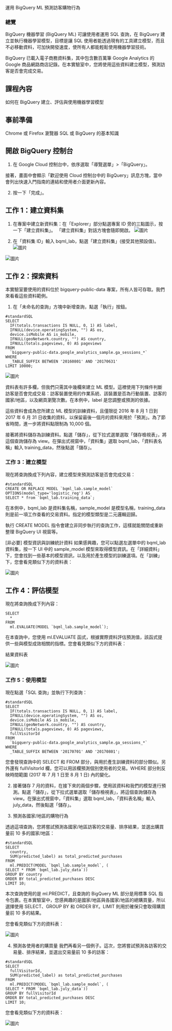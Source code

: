 運用 BigQuery ML 預測訪客購物行為

### 總覽
BigQuery 機器學習 (BigQuery ML) 可讓使用者運用 SQL 查詢，在 BigQuery 建立並執行機器學習模型，目標是讓 SQL 使用者能透過現有的工具建立模型，而且不必移動資料，可加快開發速度，使所有人都能輕鬆使用機器學習技術。

BigQuery 已載入電子商務資料集，其中包含數百萬筆 Google Analytics 的 Google 商品網路商店記錄。在本實驗室中，您將使用這些資料建立模型，預測訪客是否會完成交易。

## 課程內容
如何在 BigQuery 建立、評估與使用機器學習模型

## 事前準備
Chrome 或 Firefox 瀏覽器
SQL 或 BigQuery 的基本知識

## 開啟 BigQuery 控制台
1. 在 Google Cloud 控制台中，依序選取「導覽選單」>「BigQuery」。

接著，畫面中會顯示「歡迎使用 Cloud 控制台中的 BigQuery」訊息方塊，當中會列出快速入門指南的連結和使用者介面更新內容。

2. 按一下「完成」。

## 工作 1：建立資料集

1. 在專案中建立新資料集：在「Explorer」部分點選專案 ID 旁的三點圖示，按一下「建立資料集」。
「建立資料集」對話方塊會隨即開啟。
  ![圖片](https://github.com/user-attachments/assets/7b393466-79c6-4e33-b806-11548ba03a0c)


3. 在「資料集 ID」輸入 bqml_lab，點選「建立資料集」(接受其他預設值)。
![圖片](https://github.com/user-attachments/assets/a9a6cc5e-6c6a-4d1d-ad6e-f16319c514e4)

![圖片](https://github.com/user-attachments/assets/74015dd9-4fce-449b-958d-5222ddfd1c1a)







## 工作 2：探索資料

本實驗室要使用的資料位於 bigquery-public-data 專案，所有人皆可存取。我們來看看這些資料範例。

1. 在「未命名的查詢」方塊中新增查詢，點選「執行」按鈕。

```
#standardSQL
SELECT
  IF(totals.transactions IS NULL, 0, 1) AS label,
  IFNULL(device.operatingSystem, "") AS os,
  device.isMobile AS is_mobile,
  IFNULL(geoNetwork.country, "") AS country,
  IFNULL(totals.pageviews, 0) AS pageviews
FROM
  `bigquery-public-data.google_analytics_sample.ga_sessions_*`
WHERE
  _TABLE_SUFFIX BETWEEN '20160801' AND '20170631'
LIMIT 10000;
```

![圖片](https://github.com/user-attachments/assets/33befa72-2cb6-45d7-872f-55987070c3b5)


資料表有許多欄，但我們只需其中幾欄來建立 ML 模型。這裡使用下列條件判斷訪客是否會完成交易：訪客裝置使用的作業系統、該裝置是否為行動裝置、訪客的國家/地區，以及網頁瀏覽次數。在本例中，label 是您調整或預測的依據。

這些資料會成為您所建立 ML 模型的訓練資料，且僅限從 2016 年 8 月 1 日到 2017 年 6 月 31 日收集的資料，以保留最後一個月的資料來用於「預測」。為了節省時間，進一步將資料點限制為 10,000 個。

接著將資料儲存為訓練資料。點選「儲存」，從下拉式選單選取「儲存檢視表」，將這個查詢儲存為 view。在彈出式視窗中，「資料集」選取 bqml_lab，「資料表名稱」輸入 training_data，然後點選「儲存」。



### 工作 3：建立模型
現在將查詢換成下列內容，建立模型來預測訪客是否會完成交易：

```
#standardSQL
CREATE OR REPLACE MODEL `bqml_lab.sample_model`
OPTIONS(model_type='logistic_reg') AS
SELECT * from `bqml_lab.training_data`;
```

在本例中，bqml_lab 是資料集名稱，sample_model 是模型名稱，training_data 則是前一項工作查看的交易資料。指定的模型類型是二元邏輯迴歸。

執行 CREATE MODEL 指令會建立非同步執行的查詢工作，這樣就能關閉或重新整理 BigQuery UI 視窗等。


[非必要] 模型資訊與訓練統計資料
如果感興趣，您可以點選左選單中的 bqml_lab 資料集，按一下 UI 中的 sample_model 模型來取得模型資訊。在「詳細資料」下，您會找到一些基本的模型資訊，以及用於產生模型的訓練選項。在「訓練」下，您會看見類似下方的資料表：

![圖片](https://github.com/user-attachments/assets/ef3f0cc5-db2a-469f-a23c-42f1b636c1fa)

## 工作 4：評估模型
現在將查詢換成下列內容：

```#standardSQL
SELECT
  *
FROM
  ml.EVALUATE(MODEL `bqml_lab.sample_model`);
```


在本查詢中，您使用 ml.EVALUATE 函式，根據實際資料評估預測值，該函式提供一些與模型成效相關的指標。您會看見類似下方的資料表：

結果資料表

![圖片](https://github.com/user-attachments/assets/195b54d0-e4d9-4999-8301-28a5beb39432)

### 工作 5：使用模型

現在點選「SQL 查詢」並執行下列查詢：

```
#standardSQL
SELECT
  IF(totals.transactions IS NULL, 0, 1) AS label,
  IFNULL(device.operatingSystem, "") AS os,
  device.isMobile AS is_mobile,
  IFNULL(geoNetwork.country, "") AS country,
  IFNULL(totals.pageviews, 0) AS pageviews,
  fullVisitorId
FROM
  `bigquery-public-data.google_analytics_sample.ga_sessions_*`
WHERE
  _TABLE_SUFFIX BETWEEN '20170701' AND '20170801';
```
您會發現查詢中的 SELECT 和 FROM 部分，與用於產生訓練資料的部分類似。另外還有 fullVisitorId 欄，您可以用該欄預測個別使用者的交易。WHERE 部分則反映時間範圍 (2017 年 7 月 1 日至 8 月 1 日) 內的變化。

2. 接著儲存 7 月的資料，在接下來的兩個步驟，使用該資料和我們的模型進行預測。點選「儲存」，從下拉式選單選取「儲存檢視表」，將這個查詢儲存為 view。在彈出式視窗中，「資料集」選取 bqml_lab，「資料表名稱」輸入 july_data，然後點選「儲存」。

3. 預測各國家/地區的購物行為

透過這項查詢，您將嘗試預測各國家/地區訪客的交易量、排序結果，並選出購買量前 10 多的國家/地區：

```
#standardSQL
SELECT
  country,
  SUM(predicted_label) as total_predicted_purchases
FROM
  ml.PREDICT(MODEL `bqml_lab.sample_model`, (
SELECT * FROM `bqml_lab.july_data`))
GROUP BY country
ORDER BY total_predicted_purchases DESC
LIMIT 10;
```

本次查詢使用的是 ml.PREDICT，且查詢的 BigQuery ML 部分是用標準 SQL 指令包裹。在本實驗室中，您感興趣的是國家/地區與各國家/地區的總購買量，所以選擇使用 SELECT、GROUP BY 和 ORDER BY。LIMIT 則用於確保只會取得購買量前 10 多的結果。

您會看見類似下方的資料表：

![圖片](https://github.com/user-attachments/assets/08057991-a220-4e58-a83f-192793a297bd)

4. 預測各使用者的購買量
我們再看另一個例子。這次，您將嘗試預測各訪客的交易量、排序結果，並選出交易量前 10 多的訪客：

```
#standardSQL
SELECT
  fullVisitorId,
  SUM(predicted_label) as total_predicted_purchases
FROM
  ml.PREDICT(MODEL `bqml_lab.sample_model`, (
SELECT * FROM `bqml_lab.july_data`))
GROUP BY fullVisitorId
ORDER BY total_predicted_purchases DESC
LIMIT 10;
```

您會看見類似下方的資料表：

![圖片](https://github.com/user-attachments/assets/2bd68ac5-ad17-495c-9d8b-ce2c37ae8776)
















